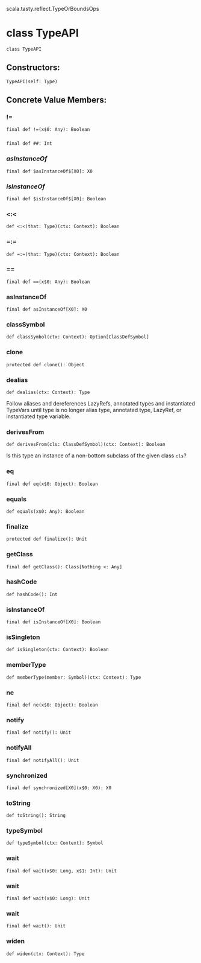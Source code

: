 scala.tasty.reflect.TypeOrBoundsOps
# class TypeAPI

<pre><code class="language-scala" >class TypeAPI</pre></code>
## Constructors:
<pre><code class="language-scala" >TypeAPI(self: Type)</pre></code>

## Concrete Value Members:
### !=
<pre><code class="language-scala" >final def !=(x$0: Any): Boolean</pre></code>

### ##
<pre><code class="language-scala" >final def ##: Int</pre></code>

### $asInstanceOf$
<pre><code class="language-scala" >final def $asInstanceOf$[X0]: X0</pre></code>

### $isInstanceOf$
<pre><code class="language-scala" >final def $isInstanceOf$[X0]: Boolean</pre></code>

### <:<
<pre><code class="language-scala" >def <:<(that: Type)(ctx: Context): Boolean</pre></code>

### =:=
<pre><code class="language-scala" >def =:=(that: Type)(ctx: Context): Boolean</pre></code>

### ==
<pre><code class="language-scala" >final def ==(x$0: Any): Boolean</pre></code>

### asInstanceOf
<pre><code class="language-scala" >final def asInstanceOf[X0]: X0</pre></code>

### classSymbol
<pre><code class="language-scala" >def classSymbol(ctx: Context): Option[ClassDefSymbol]</pre></code>

### clone
<pre><code class="language-scala" >protected def clone(): Object</pre></code>

### dealias
<pre><code class="language-scala" >def dealias(ctx: Context): Type</pre></code>
Follow aliases and dereferences LazyRefs, annotated types and instantiated
TypeVars until type is no longer alias type, annotated type, LazyRef,
or instantiated type variable.

### derivesFrom
<pre><code class="language-scala" >def derivesFrom(cls: ClassDefSymbol)(ctx: Context): Boolean</pre></code>
Is this type an instance of a non-bottom subclass of the given class `cls`?

### eq
<pre><code class="language-scala" >final def eq(x$0: Object): Boolean</pre></code>

### equals
<pre><code class="language-scala" >def equals(x$0: Any): Boolean</pre></code>

### finalize
<pre><code class="language-scala" >protected def finalize(): Unit</pre></code>

### getClass
<pre><code class="language-scala" >final def getClass(): Class[Nothing <: Any]</pre></code>

### hashCode
<pre><code class="language-scala" >def hashCode(): Int</pre></code>

### isInstanceOf
<pre><code class="language-scala" >final def isInstanceOf[X0]: Boolean</pre></code>

### isSingleton
<pre><code class="language-scala" >def isSingleton(ctx: Context): Boolean</pre></code>

### memberType
<pre><code class="language-scala" >def memberType(member: Symbol)(ctx: Context): Type</pre></code>

### ne
<pre><code class="language-scala" >final def ne(x$0: Object): Boolean</pre></code>

### notify
<pre><code class="language-scala" >final def notify(): Unit</pre></code>

### notifyAll
<pre><code class="language-scala" >final def notifyAll(): Unit</pre></code>

### synchronized
<pre><code class="language-scala" >final def synchronized[X0](x$0: X0): X0</pre></code>

### toString
<pre><code class="language-scala" >def toString(): String</pre></code>

### typeSymbol
<pre><code class="language-scala" >def typeSymbol(ctx: Context): Symbol</pre></code>

### wait
<pre><code class="language-scala" >final def wait(x$0: Long, x$1: Int): Unit</pre></code>

### wait
<pre><code class="language-scala" >final def wait(x$0: Long): Unit</pre></code>

### wait
<pre><code class="language-scala" >final def wait(): Unit</pre></code>

### widen
<pre><code class="language-scala" >def widen(ctx: Context): Type</pre></code>

